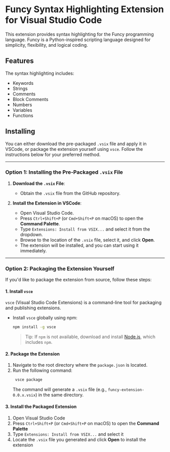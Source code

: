 # Funcy Syntax Highlighting Extension for Visual Studio Code

This extension provides syntax highlighting for the Funcy programming language. Funcy is a Python-inspired scripting language designed for simplicity, flexibility, and logical coding.

## Features

The syntax highlighting includes:
- Keywords
- Strings
- Comments
- Block Comments
- Numbers
- Variables
- Functions

## Installing

You can either download the pre-packaged `.vsix` file and apply it in VSCode, or package the extension yourself using `vsce`. Follow the instructions below for your preferred method.

---

### Option 1: Installing the Pre-Packaged `.vsix` File

1. **Download the `.vsix` File**:
   - Obtain the `.vsix` file from the GitHub repository.

2. **Install the Extension in VSCode**:
   - Open Visual Studio Code.
   - Press `Ctrl+Shift+P` (or `Cmd+Shift+P` on macOS) to open the **Command Palette**.
   - Type `Extensions: Install from VSIX...` and select it from the dropdown.
   - Browse to the location of the `.vsix` file, select it, and click **Open**.
   - The extension will be installed, and you can start using it immediately.

---

### Option 2: Packaging the Extension Yourself

If you'd like to package the extension from source, follow these steps:

#### 1. Install `vsce`

`vsce` (Visual Studio Code Extensions) is a command-line tool for packaging and publishing extensions.

- Install `vsce` globally using npm:

    ```bash
    npm install -g vsce
    ```
    > Tip: If `npm` is not available, download and install [Node.js](https://nodejs.org/en), which includes `npm`.

#### 2. Package the Extension

1. Navigate to the root directory where the `package.json` is located.
2. Run the following command:
   ```bash
    vsce package
    ```
    The command will generate a `.vsix` file (e.g., `funcy-extension-0.0.x.vsix`) in the same directory.

#### 3. Install the Packaged Extension

1. Open Visual Studio Code
2. Press `Ctrl+Shift+P`  (or `Cmd+Shift+P` on macOS) to open the **Command Palette**
3. Type `Extensions: Install from VSIX...` and select it
4. Locate the `.vsix` file you generated and click **Open** to install the extension
